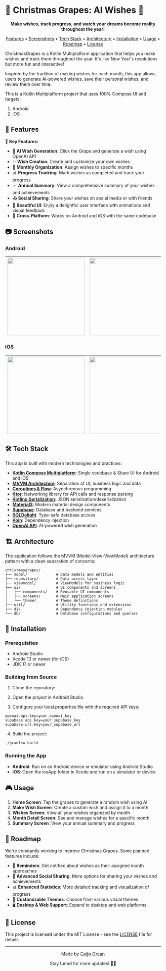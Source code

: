 # 🎄 Christmas Grapes: AI Wishes  🍇

<p align="center">
  <b>Make wishes, track progress, and watch your dreams become reality throughout the year!</b>
</p>

<p align="center">
  <a href="#features">Features</a> •
  <a href="#screenshots">Screenshots</a> •
  <a href="#tech-stack">Tech Stack</a> •
  <a href="#architecture">Architecture</a> •
  <a href="#installation">Installation</a> •
  <a href="#usage">Usage</a> •
  <a href="#roadmap">Roadmap</a> •
  <a href="#license">License</a>
</p>

ChristmasGrapes is a Kotlin Multiplatform application that helps you make wishes and track them throughout the year. It's like New Year's resolutions but more fun and interactive!

Inspired by the tradition of making wishes for each month, this app allows users to generate AI-powered wishes, save their personal wishes, and review them over time.

This is a Kotlin Multiplatform project that uses 100% Compose UI and targets:
1. Android
2. iOS

## 📱 Features

🌟 **Key Features:**

- 🍇 **AI Wish Generation**: Click the Grape and generate a wish using OpenAI API
- ✨ **Wish Creation**: Create and customize your own wishes
- 📅 **Monthly Organization**: Assign wishes to specific months
- 📊 **Progress Tracking**: Mark wishes as completed and track your progress
- 📈 **Annual Summary**: View a comprehensive summary of your wishes and achievements
- 📤 **Social Sharing**: Share your wishes on social media or with friends
- 💫 **Beautiful UI**: Enjoy a delightful user interface with animations and visual feedback
- 📱 **Cross-Platform**: Works on Android and iOS with the same codebase

## 📷 Screenshots

### Android

| <img src="https://github.com/user-attachments/assets/3044ad5b-b171-40e3-a497-6d991e58d3b1" width="250"> | <img src="https://github.com/user-attachments/assets/ecefb046-978e-45d4-81ed-61664c1a9821" width="250"> | <img src="https://github.com/user-attachments/assets/a91cb9bc-0ac8-4d27-a09a-96ae818de5ed" width="250"> | <img src="https://github.com/user-attachments/assets/284ec2e5-e065-478d-99d8-eb915c68a426" width="250"> | <img src="https://github.com/user-attachments/assets/e547ce86-407c-4a92-b497-4190b8cc5375" width="250">
|---|---|---|---|---|


### iOS

| <img src="https://github.com/user-attachments/assets/82c3e960-1d3c-40b1-8bf8-0c014c3aee71" width="250"> | <img src="https://github.com/user-attachments/assets/5acaf410-4223-458b-a7a0-4613234eed53" width="250"> | <img src="https://github.com/user-attachments/assets/f4e1b210-6dcd-4e8a-bb4a-add63f01b293" width="250"> | <img src="https://github.com/user-attachments/assets/3603473d-8d2d-47d1-9e35-527cd1e578a3" width="250"> | <img src="https://github.com/user-attachments/assets/2d7ec42f-da35-45e5-9bd5-54423bc0a690" width="250">
|---|---|---|---|---|


## 🛠️ Tech Stack

This app is built with modern technologies and practices:

- **[Kotlin Compose Multiplatform](https://www.jetbrains.com/lp/compose-multiplatform/)**: Single codebase & Share UI for Android and iOS
- **[MVVM Architecture](https://developer.android.com/topic/architecture)**: Separation of UI, business logic and data
- **[Coroutines & Flow](https://kotlinlang.org/docs/coroutines-overview.html)**: Asynchronous programming
- **[Ktor](https://ktor.io/)**: Networking library for API calls and response parsing
- **[Kotlinx.Serialization](https://github.com/Kotlin/kotlinx.serialization)**: JSON serialization/deserialization
- **[Material3](https://m3.material.io/)**: Modern material design components
- **[Supabase](https://supabase.io/)**: Database and backend services
- **[SQLDelight](https://cashapp.github.io/sqldelight/)**: Type-safe database access
- **[Koin](https://insert-koin.io/)**: Dependency injection
- **[OpenAI API](https://openai.com/api/)**: AI-powered wish generation

## 🏗️ Architecture

The application follows the MVVM (Model-View-ViewModel) architecture pattern with a clean separation of concerns:

```
christmasgrapes/
├── model/             # Data models and entities
├── repository/        # Data access layer
├── viewmodel/         # ViewModels for business logic
├── ui/                # UI components and screens
│   ├── components/    # Reusable UI components
│   ├── screens/       # Main application screens
│   └── theme/         # Theme definitions
├── util/              # Utility functions and extensions
├── di/                # Dependency injection modules
└── db/                # Database configurations and queries
```

## 🚀 Installation

### Prerequisites

- Android Studio
- Xcode 13 or newer (for iOS)
- JDK 17 or newer

### Building from Source

1. Clone the repository:

2. Open the project in Android Studio

3. Configure your local.properties file with the required API keys:
```properties
openai.api.key=your_openai_key
supabase.api.key=your_supabase_key
supabase.url.key=your_supabase_url
```

4. Build the project:
```bash
./gradlew build
```

### Running the App

- **Android**: Run on an Android device or emulator using Android Studio
- **iOS**: Open the iosApp folder in Xcode and run on a simulator or device

## 🎮 Usage

1. **Home Screen**: Tap the grapes to generate a random wish using AI
2. **Make Wish Screen**: Create a custom wish and assign it to a month
3. **Wishes Screen**: View all your wishes organized by month
4. **Month Detail Screen**: See and manage wishes for a specific month
5. **Summary Screen**: View your annual summary and progress

## 🔮 Roadmap

We're constantly working to improve Christmas Grapes. Some planned features include:

- 🔔 **Reminders**: Get notified about wishes as their assigned month approaches
- 👥 **Advanced Social Sharing**: More options for sharing your wishes and achievements
- 📊 **Enhanced Statistics**: More detailed tracking and visualization of progress
- 🎨 **Customizable Themes**: Choose from various visual themes
- 🖥️ **Desktop & Web Support**: Expand to desktop and web platforms

## 📜 License

This project is licensed under the MIT License - see the [LICENSE](LICENSE) file for details.

---

<p align="center">
  Made by <a href="https://github.com/CagriOrcan">Çağrı Orcan</a>
</p>

<p align="center">
  Stay tuned for more updates! 🎄🍇
</p>
